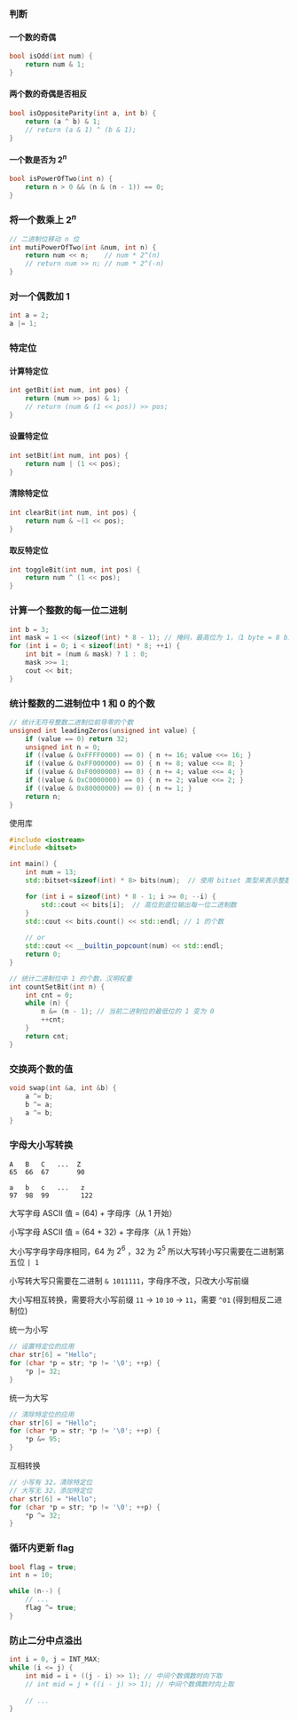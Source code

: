 ### 判断

#### 一个数的奇偶

```cpp
bool isOdd(int num) {
    return num & 1;
}
```

#### 两个数的奇偶是否相反

```cpp
bool isOppositeParity(int a, int b) {
    return (a ^ b) & 1;
    // return (a & 1) ^ (b & 1);
}
```

#### 一个数是否为 $2^n$

```cpp
bool isPowerOfTwo(int n) {
    return n > 0 && (n & (n - 1)) == 0;
}
```



### 将一个数乘上 $2^n$

```cpp
// 二进制位移动 n 位
int mutiPowerOfTwo(int &num, int n) {
    return num << n;    // num * 2^(n)
    // return num >> n; // num * 2^(-n)
}
```

### 对一个偶数加 1

```cpp
int a = 2;
a |= 1;
```

### 特定位

#### 计算特定位

```cpp
int getBit(int num, int pos) {
    return (num >> pos) & 1;
    // return (num & (1 << pos)) >> pos;
}
```

#### 设置特定位

```cpp
int setBit(int num, int pos) {
    return num | (1 << pos);
}
```

#### 清除特定位

```cpp
int clearBit(int num, int pos) {
    return num & ~(1 << pos);
}
```

#### 取反特定位

```cpp
int toggleBit(int num, int pos) {
    return num ^ (1 << pos);
}
```

### 计算一个整数的每一位二进制

```cpp
int b = 3;
int mask = 1 << (sizeof(int) * 8 - 1); // 掩码，最高位为 1，（1 byte = 8 bit）
for (int i = 0; i < sizeof(int) * 8; ++i) {
    int bit = (num & mask) ? 1 : 0;
    mask >>= 1;
    cout << bit;
}
```

### 统计整数的二进制位中 1 和 0 的个数

```cpp
// 统计无符号整数二进制位前导零的个数
unsigned int leadingZeros(unsigned int value) {
    if (value == 0) return 32;
    unsigned int n = 0;
    if ((value & 0xFFFF0000) == 0) { n += 16; value <<= 16; }
    if ((value & 0xFF000000) == 0) { n += 8; value <<= 8; }
    if ((value & 0xF0000000) == 0) { n += 4; value <<= 4; }
    if ((value & 0xC0000000) == 0) { n += 2; value <<= 2; }
    if ((value & 0x80000000) == 0) { n += 1; }
    return n;
}
```

使用库

```cpp
#include <iostream>
#include <bitset>

int main() {
    int num = 13;
    std::bitset<sizeof(int) * 8> bits(num);  // 使用 bitset 类型来表示整数的二进制形式

    for (int i = sizeof(int) * 8 - 1; i >= 0; --i) {
        std::cout << bits[i];  // 高位到底位输出每一位二进制数
    }
	std::cout << bits.count() << std::endl; // 1 的个数
    
    // or
    std::cout << __builtin_popcount(num) << std::endl;
    return 0;
}
```

```cpp
// 统计二进制位中 1 的个数，汉明权重
int countSetBit(int n) {
    int cnt = 0;
    while (n) {
        n &= (n - 1); // 当前二进制位的最低位的 1 变为 0
        ++cnt;
    }
    return cnt;
}
```



### 交换两个数的值

```cpp
void swap(int &a, int &b) {
    a ^= b;
    b ^= a;
    a ^= b;
}
```

### 字母大小写转换

```
A   B   C   ...  Z
65  66  67       90

a   b   c   ...   z
97  98  99        122
```

大写字母 ASCII 值 = (64) + 字母序（从 1 开始）

小写字母 ASCII 值 = (64 + 32) + 字母序（从 1 开始）

大小写字母字母序相同，64 为 $2^6$ ，32 为 $2^5$ 所以大写转小写只需要在二进制第五位 `| 1`

小写转大写只需要在二进制 `& 1011111`，字母序不改，只改大小写前缀

大小写相互转换，需要将大小写前缀 `11` -> `10` `10` -> `11`，需要 `^01` (得到相反二进制位)

统一为小写

```c
// 设置特定位的应用
char str[6] = "Hello";
for (char *p = str; *p != '\0'; ++p) {
    *p |= 32;
}
```

统一为大写

```c
// 清除特定位的应用
char str[6] = "Hello";
for (char *p = str; *p != '\0'; ++p) {
    *p &= 95;
}
```

互相转换

```c
// 小写有 32，清除特定位
// 大写无 32，添加特定位
char str[6] = "Hello";
for (char *p = str; *p != '\0'; ++p) {
    *p ^= 32;
}
```

### 循环内更新 flag

```cpp
bool flag = true;
int n = 10;

while (n--) {
    // ...
    flag ^= true;
}
```

### 防止二分中点溢出

```cpp
int i = 0, j = INT_MAX;
while (i <= j) {
    int mid = i + ((j - i) >> 1); // 中间个数偶数时向下取
    // int mid = j + ((i - j) >> 1); // 中间个数偶数时向上取
    
    // ...
}
```

